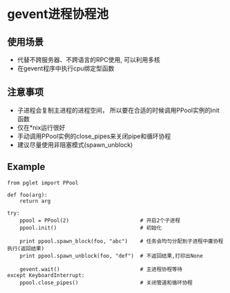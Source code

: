 # gevent进程协程池 #

使用场景
--
- 代替不跨服务器、不跨语言的RPC使用, 可以利用多核
- 在gevent程序中执行cpu绑定型函数

注意事项
--
- 子进程会复制主进程的进程空间， 所以要在合适的时候调用PPool实例的init函数
- 仅在*nix运行很好
- 手动调用PPool实例的close_pipes来关闭pipe和循环协程
- 建议尽量使用非阻塞模式(spawn_unblock)

Example
--

	from pglet import PPool
	
    def foo(arg):
        return arg
        
    try:
        ppool = PPool(2)                       # 开启2个子进程
        ppool.init()                           # 初始化

        print ppool.spawn_block(foo, "abc")    # 任务会均匀分配到子进程中庸协程执行(返回结果)
        print ppool.spawn_unblock(foo, "def")  # 不返回结果,打印出None
        
        gevent.wait()                          # 主进程协程等待
    except KeyboardInterrupt:
        ppool.close_pipes()                    # 关闭管道和循环协程